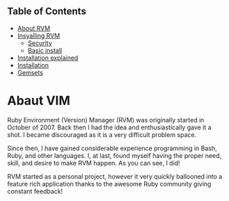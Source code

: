 

## Table of Contents


- [About RVM](#about-rvm)
- [Insyalling RVM](#installing-rvm)
  - [Security](#secutity)
  - [Basic install](#basic-install)
- [Installation explained](#installation-explained)
- [Installation](#installation)
- [Gemsets](#gemsets)

Abaut VIM
=========

Ruby Environment (Version) Manager (RVM) was originally started in October of 2007. Back then I had the idea and enthusiastically gave it a shot. I became discouraged as it is a very difficult problem space.

Since then, I have gained considerable experience programming in Bash, Ruby, and other languages. I, at last, found myself having the proper need, skill, and desire to make RVM happen. As you can see, I did!

RVM started as a personal project, however it very quickly ballooned into a feature rich application thanks to the awesome Ruby community giving constant feedback!



